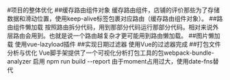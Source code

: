 #项目的整体优化
##缓存路由组件对象
    缓存路由组件，店铺的评价那些为了存储数据和滑动位置，使用keep-alive标签包裹对应路由（缓存路由组件对象）。
##路由组件懒加载
    按照路由拆分代码，用到那部分代码运行那部分代码。相对来说外层路由会用到。也就是说一个路由越复杂才更可能用到路由懒加载。
##图片懒加载
    使用vue-lazyload插件
##实现日期过滤器
    使用Vue的过滤器完成
##打包文件分析与优化
    Vue脚手架提供了一个可视化分析打包工具的包webpack-bundle-analyzer
    启用 npm run build --report
    由于moment占用过大，使用date-fns替代
